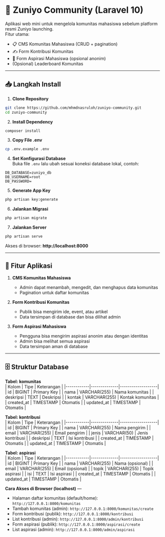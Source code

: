# 🏫 Zuniyo Community (Laravel 10)

Aplikasi web mini untuk mengelola komunitas mahasiswa sebelum platform resmi Zuniyo launching.  
Fitur utama:
- 📋 CMS Komunitas Mahasiswa (CRUD + pagination)
- ✍️ Form Kontribusi Komunitas
- 💬 Form Aspirasi Mahasiswa (opsional anonim)
- (Opsional) Leaderboard Komunitas

---

## 📥 Langkah Install

1. **Clone Repository**  
```bash
git clone https://github.com/mhmdnasruloh/zuniyo-community.git
cd zuniyo-community
```

2. **Install Dependency**  
```bash
composer install
```

3. **Copy File .env**  
```bash
cp .env.example .env
```

4. **Set Konfigurasi Database**  
Buka file `.env` lalu ubah sesuai koneksi database lokal, contoh:  
```env
DB_DATABASE=zuniyo_db
DB_USERNAME=root
DB_PASSWORD=
```

5. **Generate App Key**  
```bash
php artisan key:generate
```

6. **Jalankan Migrasi**  
```bash
php artisan migrate
```

7. **Jalankan Server**  
```bash
php artisan serve
```
Akses di browser: **http://localhost:8000**

---

## 🚀 Fitur Aplikasi

1. **CMS Komunitas Mahasiswa**  
   - Admin dapat menambah, mengedit, dan menghapus data komunitas  
   - Pagination untuk daftar komunitas  

2. **Form Kontribusi Komunitas**  
   - Publik bisa mengirim ide, event, atau artikel  
   - Data tersimpan di database dan bisa dilihat admin  

3. **Form Aspirasi Mahasiswa**  
   - Pengguna bisa mengirim aspirasi anonim atau dengan identitas  
   - Admin bisa melihat semua aspirasi  
   - Data tersimpan aman di database  

---

## 🗄 Struktur Database

**Tabel: komunitas**  
| Kolom      | Tipe         | Keterangan        |
|------------|--------------|-------------------|
| id         | BIGINT       | Primary Key       |
| nama       | VARCHAR(255) | Nama komunitas    |
| deskripsi  | TEXT         | Deskripsi         |
| kontak     | VARCHAR(255) | Kontak komunitas  |
| created_at | TIMESTAMP    | Otomatis          |
| updated_at | TIMESTAMP    | Otomatis          |

**Tabel: kontribusi**  
| Kolom      | Tipe         | Keterangan        |
|------------|--------------|-------------------|
| id         | BIGINT       | Primary Key       |
| nama       | VARCHAR(255) | Nama pengirim     |
| email      | VARCHAR(255) | Email pengirim    |
| jenis      | VARCHAR(50)  | Jenis kontribusi  |
| deskripsi  | TEXT         | Isi kontribusi    |
| created_at | TIMESTAMP    | Otomatis          |
| updated_at | TIMESTAMP    | Otomatis          |

**Tabel: aspirasi**  
| Kolom      | Tipe         | Keterangan        |
|------------|--------------|-------------------|
| id         | BIGINT       | Primary Key       |
| nama       | VARCHAR(255) | Nama (opsional)   |
| email      | VARCHAR(255) | Email (opsional)  |
| topik      | VARCHAR(255) | Topik aspirasi    |
| isi        | TEXT         | Isi aspirasi      |
| created_at | TIMESTAMP    | Otomatis          |
| updated_at | TIMESTAMP    | Otomatis          |



**Cara Akses di Browser (localhost)** —  
- Halaman daftar komunitas (default/home): `http://127.0.0.1:8000/komunitas`  
- Tambah komunitas (admin): `http://127.0.0.1:8000/komunitas/create`  
- Form kontribusi (publik): `http://127.0.0.1:8000/kontribusi`  
- List kontribusi (admin): `http://127.0.0.1:8000/admin/kontribusi`  
- Form aspirasi (publik): `http://127.0.0.1:8000/aspirasi/create`  
- List aspirasi (admin): `http://127.0.0.1:8000/admin/aspirasi`  
